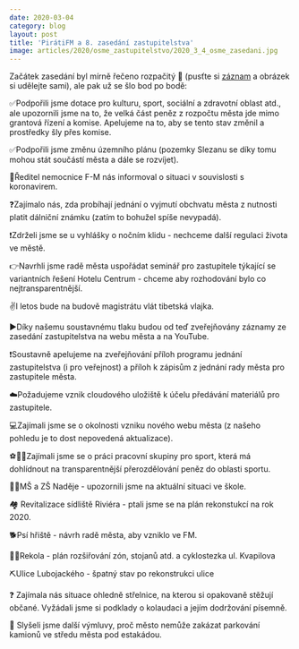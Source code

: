 ```yaml
---
date: 2020-03-04
category: blog
layout: post
title: 'PirátiFM a 8. zasedání zastupitelstva'
image: articles/2020/osme_zastupitelstvo/2020_3_4_osme_zasedani.jpg
---
```

Začátek zasedání byl mírně řečeno rozpačitý 🙈 (pusťte si [záznam](/program/transparentni-radnice/index.html) a obrázek si udělejte sami), ale pak už se šlo bod po bodě:


✅Podpořili jsme dotace pro kulturu, sport, sociální a zdravotní oblast atd., ale upozornili jsme na to, že velká část peněz z rozpočtu města jde mimo grantová řízení a komise. Apelujeme na to, aby se tento stav změnil a prostředky šly přes komise.

✅Podpořili jsme změnu územního plánu (pozemky Slezanu se díky tomu mohou stát součástí města a dále se rozvíjet).

🦠Ředitel nemocnice F-M nás informoval o situaci v souvislosti s koronavirem.

❓Zajímalo nás, zda probíhají jednání o vyjmutí obchvatu města z nutnosti platit dálniční známku (zatím to bohužel spíše nevypadá).

❗️Zdrželi jsme se u vyhlášky o nočním klidu - nechceme další regulaci života ve městě.

👉Navrhli jsme radě města uspořádat seminář pro zastupitele týkající se variantních řešení Hotelu Centrum - chceme aby rozhodování bylo co nejtransparentnější.

✌️I letos bude na budově magistrátu vlát tibetská vlajka.

▶️Díky našemu soustavnému tlaku budou od teď zveřejňovány záznamy ze zasedání zastupitelstva na webu města a na YouTube.

❗️Soustavně apelujeme na zveřejňování příloh programu jednání zastupitelstva (i pro veřejnost) a příloh k zápisům z jednání rady města pro zastupitele města.

☁️Požadujeme vznik cloudového uložiště k účelu předávání materiálů pro zastupitele.

💻Zajímali jsme se o okolnosti vzniku nového webu města (z našeho pohledu je to dost nepovedená aktualizace).

⚽️🏒🏀Zajímali jsme se o práci pracovní skupiny pro sport, která má dohlídnout na transparentnější přerozdělování peněz do oblasti sportu.

👩‍🏫MŠ a ZŠ Naděje - upozornili jsme na aktuální situaci ve škole.

🏘 Revitalizace sídliště Riviéra - ptali jsme se na plán rekonstukcí na rok 2020.

🐕Psí hřiště - návrh radě města, aby vzniklo ve FM.

🚴‍♂️Rekola - plán rozšiřování zón, stojanů atd. a cyklostezka ul. Kvapilova

⛏Ulice Lubojackého - špatný stav po rekonstrukci ulice

❓ Zajímala nás situace ohledně střelnice, na kterou si opakovaně stěžují občané. Vyžádali jsme si podklady o kolaudaci a jejím dodržování písemně.

🚛 Slyšeli jsme další výmluvy, proč město nemůže zakázat parkování kamionů ve středu města pod estakádou.
